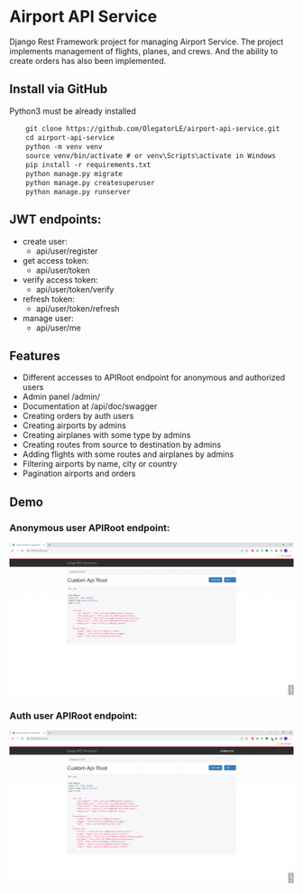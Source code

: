 # Airport API Service

Django Rest Framework project for managing Airport Service.
The project implements management of flights, planes, and crews. And the ability to create orders has also been implemented.

## Install via GitHub

Python3 must be already installed
```shell
    git clone https://github.com/OlegatorLE/airport-api-service.git
    cd airport-api-service
    python -m venv venv
    source venv/bin/activate # or venv\Scripts\activate in Windows
    pip install -r requirements.txt
    python manage.py migrate
    python manage.py createsuperuser
    python manage.py runserver
```

## JWT endpoints:
- create user:
  - api/user/register
- get access token:
  - api/user/token
- verify access token:
  - api/user/token/verify
- refresh token:
  - api/user/token/refresh
- manage user:
  - api/user/me

## Features

- Different accesses to APIRoot endpoint for anonymous and authorized users
- Admin panel /admin/
- Documentation at /api/doc/swagger
- Creating orders by auth users
- Creating airports by admins
- Creating airplanes with some type by admins
- Creating routes from source to destination by admins
- Adding flights with some routes and airplanes by admins
- Filtering airports by name, city or country
- Pagination airports and orders

## Demo
### Anonymous user APIRoot endpoint:

![anonym_api_root.png](https://github.com/OlegatorLE/airport-api-service/blob/develop/demo_images/anonym_api_root.png)

### Auth user APIRoot endpoint:

![auth_api_root.png](https://github.com/OlegatorLE/airport-api-service/blob/develop/demo_images/auth_api_root.png)

